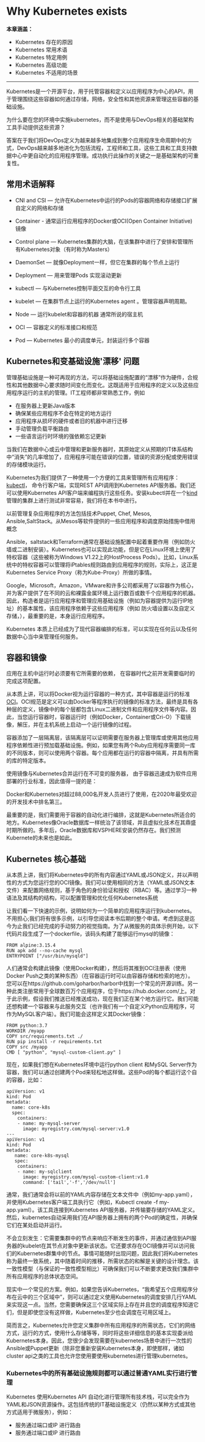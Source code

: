 # Why Kubernetes exists


**本章涵盖：**

* Kubernetes 存在的原因
* Kubernetes 常用术语
* Kubernetes 特定用例
* Kubernetes 高级功能
* Kubernetes 不适用的场景

---
Kubernetes是一个开源平台，用于托管容器和定义以应用程序为中心的API，用于管理围绕这些容器如何通过存储，网络，安全性和其他资源来管理这些容器的基础设施。

为什么要在您的环境中实施kubernetes，而不是使用与DevOps相关的基础架构工具手动提供这些资源？

答案在于我们将DevOps定义为越来越多地集成到整个应用程序生命周期中的方式，DevOps越来越多地进化为包括流程，工程师和工具，这些工具和工具支持数据中心中更自动化的应用程序管理。成功执行此操作的关键之一是基础架构的可重复性。


## 常用术语解释

* CNI and CSI — 允许在Kubernetes中运行的Pods的容器网络和存储接口扩展自定义的网络和存储
* Container - 通常运行应用程序的Docker或OCI(Open Container Initiative) 镜像
* Control plane — Kubernetes集群的大脑，在该集群中进行了安排和管理所有Kubernetes对象（有时称为Masters）
* DaemonSet — 就像Deployment一样，但它在集群的每个节点上运行
* Deployment — 用来管理Pods 实现滚动更新

* kubectl — 与Kubernetes控制平面交互的命令行工具
* kubelet — 在集群节点上运行的Kubernetes agent 。管理容器声明周期。
* Node — 运行kubelet和容器的机器 通常所说的宿主机
* OCI — 容器定义的标准接口和规范
* Pod — Kubernetes 最小的调度单元，封装运行多个容器

## Kubernetes和变基础设施'漂移' 问题

管理基础设施是一种可再现的方法，可以将基础设施配置的“漂移”作为硬件，合规性和其他数据中心要求随时间变化而变化。这既适用于应用程序的定义以及这些应用程序运行的主机的管理。IT工程师都非常熟悉工作，例如

* 在服务器上更新Java版本
* 确保某些应用程序不会在特定的地方运行
* 应用程序从损坏的硬件或者旧的机器中进行迁移
* 手动管理负载平衡路由
* 一些语言运行时环境的强依赖忘记更新

当我们在数据中心或云中管理和更新服务器时，其原始定义从预期的IT体系结构中“消失”的几率增加了，应用程序可能在错误的位置，错误的资源分配或使用错误的存储模块运行。

Kubernetes为我们提供了一种使用一个方便的工具来管理所有应用程序：[kubectl](https://kubernetes.io/docs/tasks/tools/)，
命令行客户端，实现REST API调用到Kubernetes API服务器。我们还可以使用Kubernetes API客户端来编程执行这些任务。安装kubectl并在一个[kind](https://github.com/kubernetes-sigs/kind)管理的集群上进行测试非常容易，我们将在本书中进行。


以前管理复杂应用程序的方法包括技术Puppet, Chef, Mesos, Ansible,SaltStack。从Mesos等软件提供的一些应用程序和调度原始措施中借用概念

Ansible，saltstack和Terraform通常在基础设施配置中起着重要作用（例如防火墙或二进制安装）。Kubernetes也可以实现此功能，但是它在Linux环境上使用了特权容器（这些被称为Windows V1.22上的HostProcess Pods）。比如，Linux系统中的特权容器可以管理将iPtables规则路由到应用程序的规则，实际上，这正是Kubernetes Service Proxy（称为Kube-Proxy）所做的事情。

Google，Microsoft，Amazon，VMware和许多公司都采用了以容器作为核心，并为客户提供了在不同的云和裸露金属环境上运行数百或数千个应用程序的机器。因此，构造者是运行应用程序和管理应用基础设施（例如为容器提供为运行IP地址）的基本属性，该应用程序依赖于这些应用程序（例如 防火墙设置以及自定义存储，），最重要的是，本身运行应用程序。

Kubernetes 本质上已经成为了现代容器编排的标准，可以实现在任何云以及任何数据中心当中来管理任何服务。


## 容器和镜像

应用在主机中运行时必须要有它所需要的依赖， 在容器时代之前开发需要临时的完成这项配置。

从本质上讲，可以将Docker视为运行容器的一种方式，其中容器是运行的标准[OCI](https://github.com/opencontainers/image-spec)。OCI规范是定义可以由Docker等程序执行的镜像的标准方法，最终是具有各种层的定义，镜像中的每个层都包含Linux二进制文件和应用程序文件等内容。因此，当您运行容器时，容器运行时（例如Docker，Container或Cri-O）下载镜像，解压，并在主机系统上启动一个运行镜像的过程。

容器添加了一层隔离层，该隔离层可以证明需要在服务器上管理库或使用其他应用程序依赖性进行预加载基础设施。例如，如果您有两个Ruby应用程序需要同一库的不同版本，则可以使用两个容器。每个应用都在运行的容器中隔离，并具有所需的库的特定版本。

使用镜像与Kubernetes合并运行在不可变的服务器， 由于容器迅速成为软件应用部署的行业标准，因此值得一提的是：

Docker和Kubernetes对超过88,000名开发人员进行了使用，在2020年最受欢迎的开发技术中排名第三。

最重要的是，我们需要用于容器的自动化进行编排，这就是Kubernetes所适合的地方。Kubernetes像Oracle数据库一样统治了该领域，并且虚拟化技术在其鼎盛时期所做的。多年后，Oracle数据库和VSPHERE安装仍然存在。我们预测Kubernete的未来也是如此。


## Kubernetes 核心基础

从本质上讲，我们将Kubernetes中的所有内容通过YAML或JSON定义，并以声明性的方式为您运行您的OCI镜像。我们可以使用相同的方法（YAML或JSON文本文件）来配置网络规则，基于角色的身份验证和授权（RBAC）等。通过学习一种语法及其结构的结构，可以配置管理和优化任何Kubernetes系统

让我们看一下快速的示例，说明如何为一个简单的应用程序运行到kubernetes。不用担心;我们将有很多示例，以引导您阅读本书后期的整个申请。考虑到这是迄今为止我们已经完成的手动努力的视觉指南。为了从微服务的具体示例开始，以下代码片段生成了一个dockerfile，该码头构建了能够运行mysql的镜像：

```
FROM alpine:3.15.4
RUN apk add --no-cache mysql
ENTRYPOINT ["/usr/bin/mysqld"]

```

人们通常会构建此镜像（使用Docker构建），然后将其推到OCI注册表（使用Docker Push之类的某种东西）（在容器运行时可以由容器存储和检索的地方）。您可以在https://github.com/goharbor/harbor中找到一个常见的开源训练。另一种此类注册常用于全球数百万个应用程序，位于https://hub.docker.com/上。对于此示例，假设我们推送已经推送成功，现在我们正在某个地方运行它。我们可能还想构建一个容器来与此服务交互（也许我们有一个自定义Python应用程序，可作为MySQL客户端）。我们可能会这样定义其Docker镜像：

```
FROM python:3.7
WORKDIR /myapp
COPY src/requirements.txt ./
RUN pip install -r requirements.txt
COPY src /myapp
CMD [ "python", "mysql-custom-client.py" ]
```

现在，如果我们想在Kubernetes环境中运行python client 和MySQL Server作为容器，我们可以通过创建两个Pod来轻松地这样做。这些Pod的每个都运行这个自的容器，比如：


```
apiVersion: v1
kind: Pod
metadata:
  name: core-k8s
  spec:
    containers:
    - name: my-mysql-server
      image: myregistry.com/mysql-server:v1.0
---
apiVersion: v1
kind: Pod
metadata:
   name: core-k8s-mysql
   spec:
    containers:
    - name: my-sqlclient
      image: myregistry.com/mysql-custom-client:v1.0
      command: ['tail','-f','/dev/null']
```

通常，我们通常会将以前的YAML内容存储在文本文件中（例如my-app.yaml），并使用Kubernetes客户端工具执行它（例如，Kubectl create -f my-app.yaml）。该工具连接到Kubernetes API服务器，并传输要存储的YAML定义。然后，kubernetes自动采用我们在API服务器上拥有的两个Pod的确定性，并确保它们在某处启动并运行。

不会立刻发生：它需要集群中的节点来响应不断发生的事件，并通过通信到API服务器的kubelet在其节点对象中更新该状态。它还要求存在OCI镜像并可以访问我们的Kubernetes群集中的节点。事情可能随时出现问题，因此我们将Kubernetes称为最终一致系统，其中随着时间的推移，所需状态的和解是关键的设计理念。该一致性模型（与保证的一致性模型相比）可确保我们可以不断要求更改我们集群中所有应用程序的总体状态空间。

现实中一个常见的方案。例如，如果您告诉Kubernetes，“我希望五个应用程序分布在云中的三个区域中”，则可以通过定义使用Kubernetes的调度安排几行YAML来实现这一点。当然，您需要确保这三个区域实际上存在并且您的调度程序知道它们，但是即使您没有这样做，Kubernetes至少也会调度在可用区域上。

简而言之，Kubernetes允许您定义集群中所有应用程序的所需状态，它们的网络方式，运行的方式，使用什么存储等等，同时将这些详细信息的基本实现委派给Kubernetes本身。因此，您很少会发现需要在kubernetes场景中进行一次性的Ansible或Puppet更新（除非您重新安装Kubernetes本身，即使那样，诸如cluster api之类的工具也允许您使用要使用kubernetes进行管理kubernetes。


### Kubernetes中的所有基础设施规则都可以通过普通YAML实行进行管理

Kubernetes 使用Kubernetes API 自动化进行管理所有技术栈，可以完全作为YAML和JSON资源操作。这包括传统的IT基础设施定义（仍然以某种方式或其他方式适用于微服务），例如：
* 服务通过端口或IP 进行路由
* 服务通过端口或IP 进行路由